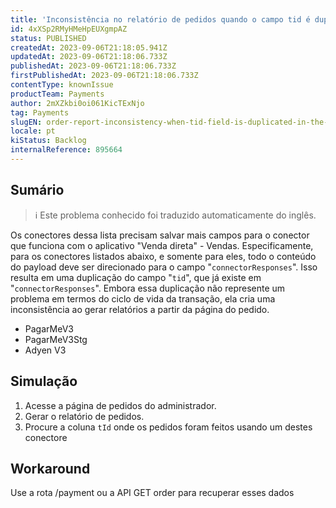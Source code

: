 ```yaml
---
title: 'Inconsistência no relatório de pedidos quando o campo tid é duplicado no campo connectorResponses da API de detalhes de pagamento GET.'
id: 4xXSp2RMyHMeHpEUXgmpAZ
status: PUBLISHED
createdAt: 2023-09-06T21:18:05.941Z
updatedAt: 2023-09-06T21:18:06.733Z
publishedAt: 2023-09-06T21:18:06.733Z
firstPublishedAt: 2023-09-06T21:18:06.733Z
contentType: knownIssue
productTeam: Payments
author: 2mXZkbi0oi061KicTExNjo
tag: Payments
slugEN: order-report-inconsistency-when-tid-field-is-duplicated-in-the-connectorresponses-field-from-get-payment-details-api
locale: pt
kiStatus: Backlog
internalReference: 895664
---
```


## Sumário

>ℹ️ Este problema conhecido foi traduzido automaticamente do inglês.


Os conectores dessa lista precisam salvar mais campos para o conector que funciona com o aplicativo "Venda direta" - Vendas. Especificamente, para os conectores listados abaixo, e somente para eles, todo o conteúdo do payload deve ser direcionado para o campo "`connectorResponses`". Isso resulta em uma duplicação do campo "`tid`", que já existe em "`connectorResponses`". Embora essa duplicação não represente um problema em termos do ciclo de vida da transação, ela cria uma inconsistência ao gerar relatórios a partir da página do pedido.


- PagarMeV3
- PagarMeV3Stg
- Adyen V3

## Simulação



1. Acesse a página de pedidos do administrador.
2. Gerar o relatório de pedidos.
3. Procure a coluna `tId` onde os pedidos foram feitos usando um destes conectore

## Workaround


Use a rota /payment ou a API GET order para recuperar esses dados





